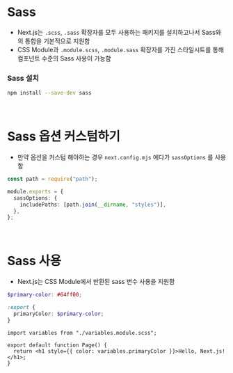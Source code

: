 # Sass

- Next.js는 `.scss`, `.sass` 확장자를 모두 사용하는 패키지를 설치하고나서 Sass와의 통합을 기본적으로 지원함
- CSS Module과 `.module.scss`, `.module.sass` 확장자를 가진 스타일시트를 통해 컴포넌트 수준의 Sass 사용이 가능함

### Sass 설치

```bash
npm install --save-dev sass
```

<br/>

# Sass 옵션 커스텀하기

- 만약 옵션을 커스텀 해야하는 경우 `next.config.mjs` 에다가 `sassOptions` 를 사용함

```ts
const path = require("path");

module.exports = {
  sassOptions: {
    includePaths: [path.join(__dirname, "styles")],
  },
};
```

<br/>

# Sass 사용

- Next.js는 CSS Module에서 반환된 sass 변수 사용을 지원함

```scss
$primary-color: #64ff00;

:export {
  primaryColor: $primary-color;
}
```

```tsx
import variables from "./variables.module.scss";

export default function Page() {
  return <h1 style={{ color: variables.primaryColor }}>Hello, Next.js!</h1>;
}
```
